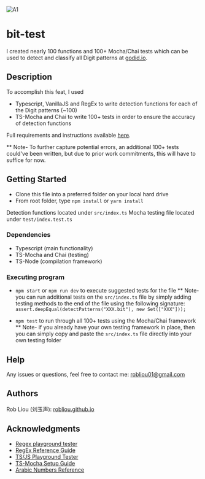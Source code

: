 ![A1](https://user-images.githubusercontent.com/81087205/230697170-927433cf-bf5d-4f51-ab1e-fa95395baf4d.png)

# bit-test

I created nearly 100 functions and 100+ Mocha/Chai tests which can be used to detect and classify all Digit patterns at [godid.io](godid.io).

## Description

To accomplish this feat, I used
* Typescript, VanillaJS and RegEx to write detection functions for each of the Digit patterns  (~100)
* TS-Mocha and Chai to write 100+ tests in order to ensure the accuracy of detection functions

Full requirements and instructions available [here](https://gist.github.com/renzholy/f857b464518e0cf97549a3aee141bd74).

** Note- To further capture potential errors, an additional 100+ tests could've been written, but due to prior work commitments, 
this will have to suffice for now.

## Getting Started

* Clone this file into a preferred folder on your local hard drive
* From root folder, type ``npm install`` or ``yarn install``

Detection functions located under ``src/index.ts``
Mocha testing file located under ``test/index.test.ts``

### Dependencies

* Typescript (main functionality)
* TS-Mocha and Chai (testing)
* TS-Node (compilation framework)

### Executing program

* ``npm start`` or ``npm run dev`` to execute suggested tests for the file
** Note- you can run additional tests on the ``src/index.ts`` file by simply adding testing methods to the end of the file using the following signature:
  ``assert.deepEqual(detectPatterns("XXX.bit"), new Set(["XXX"]));``
  
* ``npm test`` to run through all 100+ tests using the Mocha/Chai framework
** Note- if you already have your own testing framework in place, then you can simply copy and paste the ``src/index.ts`` file directly into your own testing folder


## Help

Any issues or questions, feel free to contact me: robliou01@gmail.com

## Authors

Rob Liou (刘玉声): [robliou.github.io](robliou.github.io)

## Acknowledgments

* [Regex playground tester](https://regex101.com/)
* [RegEx Reference Guide](https://www.freecodecamp.org/news/regular-expressions-for-beginners/)
* [TS/JS Playground Tester](https://leetcode.com/playground/new/empty)
* [TS-Mocha Setup Guide](https://www.npmjs.com/package/ts-mocha)
* [Arabic Numbers Reference](https://stackoverflow.com/questions/29729391/regular-expression-arabic-characters-and-numbers-only)
